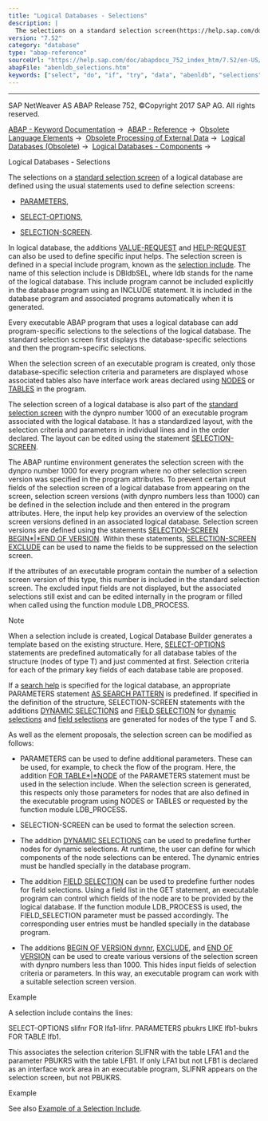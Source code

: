 ```yaml
---
title: "Logical Databases - Selections"
description: |
  The selections on a standard selection screen(https://help.sap.com/doc/abapdocu_752_index_htm/7.52/en-US/abenstandard_selscreen_glosry.htm 'Glossary Entry') of a logical database are defined using the usual statements used to define selection screens: -   PARAMETERS(https://help.sap.com/doc/abap
version: "7.52"
category: "database"
type: "abap-reference"
sourceUrl: "https://help.sap.com/doc/abapdocu_752_index_htm/7.52/en-US/abenldb_selections.htm"
abapFile: "abenldb_selections.htm"
keywords: ["select", "do", "if", "try", "data", "abenldb", "selections"]
---
```


* * *

SAP NetWeaver AS ABAP Release 752, ©Copyright 2017 SAP AG. All rights reserved.

[ABAP - Keyword Documentation](https://help.sap.com/doc/abapdocu_752_index_htm/7.52/en-US/abenabap.htm) →  [ABAP - Reference](https://help.sap.com/doc/abapdocu_752_index_htm/7.52/en-US/abenabap_reference.htm) →  [Obsolete Language Elements](https://help.sap.com/doc/abapdocu_752_index_htm/7.52/en-US/abenabap_obsolete.htm) →  [Obsolete Processing of External Data](https://help.sap.com/doc/abapdocu_752_index_htm/7.52/en-US/abendata_storage_obsolete.htm) →  [Logical Databases (Obsolete)](https://help.sap.com/doc/abapdocu_752_index_htm/7.52/en-US/abenldb.htm) →  [Logical Databases - Components](https://help.sap.com/doc/abapdocu_752_index_htm/7.52/en-US/abenldb_oview.htm) → 

Logical Databases - Selections

The selections on a [standard selection screen](https://help.sap.com/doc/abapdocu_752_index_htm/7.52/en-US/abenstandard_selscreen_glosry.htm "Glossary Entry") of a logical database are defined using the usual statements used to define selection screens:

-   [PARAMETERS](https://help.sap.com/doc/abapdocu_752_index_htm/7.52/en-US/abapparameters.htm),

-   [SELECT-OPTIONS](https://help.sap.com/doc/abapdocu_752_index_htm/7.52/en-US/abapselect-options.htm),

-   [SELECTION-SCREEN](https://help.sap.com/doc/abapdocu_752_index_htm/7.52/en-US/abapselection-screen.htm).

In logical database, the additions [VALUE-REQUEST](https://help.sap.com/doc/abapdocu_752_index_htm/7.52/en-US/abapparameters_ldb.htm) and [HELP-REQUEST](https://help.sap.com/doc/abapdocu_752_index_htm/7.52/en-US/abapparameters_ldb.htm) can also be used to define specific input helps. The selection screen is defined in a special include program, known as the [selection include](https://help.sap.com/doc/abapdocu_752_index_htm/7.52/en-US/abenselection_include_glosry.htm "Glossary Entry"). The name of this selection include is DBldbSEL, where ldb stands for the name of the logical database. This include program cannot be included explicitly in the database program using an INCLUDE statement. It is included in the database program and associated programs automatically when it is generated.

Every executable ABAP program that uses a logical database can add program-specific selections to the selections of the logical database. The standard selection screen first displays the database-specific selections and then the program-specific selections.

When the selection screen of an executable program is created, only those database-specific selection criteria and parameters are displayed whose associated tables also have interface work areas declared using [NODES](https://help.sap.com/doc/abapdocu_752_index_htm/7.52/en-US/abapnodes.htm) or [TABLES](https://help.sap.com/doc/abapdocu_752_index_htm/7.52/en-US/abaptables.htm) in the program.

The selection screen of a logical database is also part of the [standard selection screen](https://help.sap.com/doc/abapdocu_752_index_htm/7.52/en-US/abenstandard_selscreen_glosry.htm "Glossary Entry") with the dynpro number 1000 of an executable program associated with the logical database. It has a standardized layout, with the selection criteria and parameters in individual lines and in the order declared. The layout can be edited using the statement [SELECTION-SCREEN](https://help.sap.com/doc/abapdocu_752_index_htm/7.52/en-US/abapselection-screen.htm).

The ABAP runtime environment generates the selection screen with the dynpro number 1000 for every program where no other selection screen version was specified in the program attributes. To prevent certain input fields of the selection screen of a logical database from appearing on the screen, selection screen versions (with dynpro numbers less than 1000) can be defined in the selection include and then entered in the program attributes. Here, the input help key provides an overview of the selection screen versions defined in an associated logical database. Selection screen versions are defined using the statements [SELECTION-SCREEN BEGIN*|*END OF VERSION](https://help.sap.com/doc/abapdocu_752_index_htm/7.52/en-US/abapselection-screen_ldb_version.htm). Within these statements, [SELECTION-SCREEN EXCLUDE](https://help.sap.com/doc/abapdocu_752_index_htm/7.52/en-US/abapselection-screen_ldb_version.htm) can be used to name the fields to be suppressed on the selection screen.

If the attributes of an executable program contain the number of a selection screen version of this type, this number is included in the standard selection screen. The excluded input fields are not displayed, but the associated selections still exist and can be edited internally in the program or filled when called using the function module LDB\_PROCESS.

Note

When a selection include is created, Logical Database Builder generates a template based on the existing structure. Here, [SELECT-OPTIONS](https://help.sap.com/doc/abapdocu_752_index_htm/7.52/en-US/abapselect-options.htm) statements are predefined automatically for all database tables of the structure (nodes of type T) and just commented at first. Selection criteria for each of the primary key fields of each database table are proposed.

If a [search help](https://help.sap.com/doc/abapdocu_752_index_htm/7.52/en-US/abenldb_search_help.htm) is specified for the logical database, an appropriate PARAMETERS statement [AS SEARCH PATTERN](https://help.sap.com/doc/abapdocu_752_index_htm/7.52/en-US/abapparameters_ldb.htm) is predefined. If specified in the definition of the structure, SELECTION-SCREEN statements with the additions [DYNAMIC SELECTIONS](https://help.sap.com/doc/abapdocu_752_index_htm/7.52/en-US/abapselection-screen_ldb_dynamic.htm) and [FIELD SELECTION](https://help.sap.com/doc/abapdocu_752_index_htm/7.52/en-US/abapselection-screen_ldb_field.htm) for [dynamic selections](https://help.sap.com/doc/abapdocu_752_index_htm/7.52/en-US/abenldb_free_selections.htm) and [field selections](https://help.sap.com/doc/abapdocu_752_index_htm/7.52/en-US/abenldb_field_selections.htm) are generated for nodes of the type T and S.

As well as the element proposals, the selection screen can be modified as follows:

-   PARAMETERS can be used to define additional parameters. These can be used, for example, to check the flow of the program. Here, the addition [FOR TABLE*|*NODE](https://help.sap.com/doc/abapdocu_752_index_htm/7.52/en-US/abapparameters_ldb.htm) of the PARAMETERS statement must be used in the selection include. When the selection screen is generated, this respects only those parameters for nodes that are also defined in the executable program using NODES or TABLES or requested by the function module LDB\_PROCESS.

-   SELECTION-SCREEN can be used to format the selection screen.

-   The addition [DYNAMIC SELECTIONS](https://help.sap.com/doc/abapdocu_752_index_htm/7.52/en-US/abapselection-screen_ldb_dynamic.htm) can be used to predefine further nodes for dynamic selections. At runtime, the user can define for which components of the node selections can be entered. The dynamic entries must be handled specially in the database program.

-   The addition [FIELD SELECTION](https://help.sap.com/doc/abapdocu_752_index_htm/7.52/en-US/abapselection-screen_ldb_field.htm) can be used to predefine further nodes for field selections. Using a field list in the GET statement, an executable program can control which fields of the node are to be provided by the logical database. If the function module LDB\_PROCESS is used, the FIELD\_SELECTION parameter must be passed accordingly. The corresponding user entries must be handled specially in the database program.

-   The additions [BEGIN OF VERSION dynnr](https://help.sap.com/doc/abapdocu_752_index_htm/7.52/en-US/abapselection-screen_ldb_version.htm), [EXCLUDE](https://help.sap.com/doc/abapdocu_752_index_htm/7.52/en-US/abapselection-screen_ldb_version.htm), and [END OF VERSION](https://help.sap.com/doc/abapdocu_752_index_htm/7.52/en-US/abapselection-screen_ldb_version.htm) can be used to create various versions of the selection screen with dynpro numbers less than 1000. This hides input fields of selection criteria or parameters. In this way, an executable program can work with a suitable selection screen version.

Example

A selection include contains the lines:

SELECT-OPTIONS slifnr FOR lfa1-lifnr.
PARAMETERS pbukrs LIKE lfb1-bukrs FOR TABLE lfb1.

This associates the selection criterion SLIFNR with the table LFA1 and the parameter PBUKRS with the table LFB1. If only LFA1 but not LFB1 is declared as an interface work area in an executable program, SLIFNR appears on the selection screen, but not PBUKRS.

Example

See also [Example of a Selection Include](https://help.sap.com/doc/abapdocu_752_index_htm/7.52/en-US/abenldb_selections_example.htm).